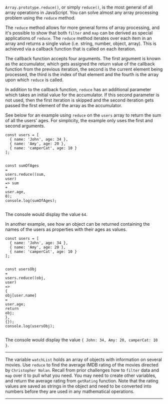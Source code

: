 <div class="challenge-instructions functional-programming"><div><section id="description">
<p><code>Array.prototype.reduce()</code>, or simply <code>reduce()</code>, is the most general of all array operations in JavaScript. You can solve almost any array processing problem using the <code>reduce</code> method.</p>
<p>The <code>reduce</code> method allows for more general forms of array processing, and it's possible to show that both <code>filter</code> and <code>map</code> can be derived as special applications of <code>reduce</code>. The <code>reduce</code> method iterates over each item in an array and returns a single value (i.e. string, number, object, array). This is achieved via a callback function that is called on each iteration.</p>
<p>The callback function accepts four arguments. The first argument is known as the accumulator, which gets assigned the return value of the callback function from the previous iteration, the second is the current element being processed, the third is the index of that element and the fourth is the array upon which <code>reduce</code> is called.</p>
<p>In addition to the callback function, <code>reduce</code> has an additional parameter which takes an initial value for the accumulator. If this second parameter is not used, then the first iteration is skipped and the second iteration gets passed the first element of the array as the accumulator.</p>
<p>See below for an example using <code>reduce</code> on the <code>users</code> array to return the sum of all the users' ages. For simplicity, the example only uses the first and second arguments.</p>
<pre class="language-js"><code class="language-js"><span class="token keyword">const</span> users <span class="token operator">=</span> <span class="token punctuation">[</span>
  <span class="token punctuation">{</span> name<span class="token operator">:</span> <span class="token string">'John'</span><span class="token punctuation">,</span> age<span class="token operator">:</span> <span class="token number">34</span> <span class="token punctuation">}</span><span class="token punctuation">,</span>
  <span class="token punctuation">{</span> name<span class="token operator">:</span> <span class="token string">'Amy'</span><span class="token punctuation">,</span> age<span class="token operator">:</span> <span class="token number">20</span> <span class="token punctuation">}</span><span class="token punctuation">,</span>
  <span class="token punctuation">{</span> name<span class="token operator">:</span> <span class="token string">'camperCat'</span><span class="token punctuation">,</span> age<span class="token operator">:</span> <span class="token number">10</span> <span class="token punctuation">}</span>
<span class="token punctuation">]</span><span class="token punctuation">;</span>

<span class="token keyword">const</span> sumOfAges <span class="token operator">=</span> users<span class="token punctuation">.</span><span class="token function">reduce</span><span class="token punctuation">(</span><span class="token punctuation">(</span><span class="token parameter">sum<span class="token punctuation">,</span> user</span><span class="token punctuation">)</span> <span class="token operator">=&gt;</span> sum <span class="token operator">+</span> user<span class="token punctuation">.</span>age<span class="token punctuation">,</span> <span class="token number">0</span><span class="token punctuation">)</span><span class="token punctuation">;</span>
console<span class="token punctuation">.</span><span class="token function">log</span><span class="token punctuation">(</span>sumOfAges<span class="token punctuation">)</span><span class="token punctuation">;</span>
</code></pre>
<p>The console would display the value <code>64</code>.</p>
<p>In another example, see how an object can be returned containing the names of the users as properties with their ages as values.</p>
<pre class="language-js"><code class="language-js"><span class="token keyword">const</span> users <span class="token operator">=</span> <span class="token punctuation">[</span>
  <span class="token punctuation">{</span> name<span class="token operator">:</span> <span class="token string">'John'</span><span class="token punctuation">,</span> age<span class="token operator">:</span> <span class="token number">34</span> <span class="token punctuation">}</span><span class="token punctuation">,</span>
  <span class="token punctuation">{</span> name<span class="token operator">:</span> <span class="token string">'Amy'</span><span class="token punctuation">,</span> age<span class="token operator">:</span> <span class="token number">20</span> <span class="token punctuation">}</span><span class="token punctuation">,</span>
  <span class="token punctuation">{</span> name<span class="token operator">:</span> <span class="token string">'camperCat'</span><span class="token punctuation">,</span> age<span class="token operator">:</span> <span class="token number">10</span> <span class="token punctuation">}</span>
<span class="token punctuation">]</span><span class="token punctuation">;</span>

<span class="token keyword">const</span> usersObj <span class="token operator">=</span> users<span class="token punctuation">.</span><span class="token function">reduce</span><span class="token punctuation">(</span><span class="token punctuation">(</span><span class="token parameter">obj<span class="token punctuation">,</span> user</span><span class="token punctuation">)</span> <span class="token operator">=&gt;</span> <span class="token punctuation">{</span>
  obj<span class="token punctuation">[</span>user<span class="token punctuation">.</span>name<span class="token punctuation">]</span> <span class="token operator">=</span> user<span class="token punctuation">.</span>age<span class="token punctuation">;</span>
  <span class="token keyword">return</span> obj<span class="token punctuation">;</span>
<span class="token punctuation">}</span><span class="token punctuation">,</span> <span class="token punctuation">{</span><span class="token punctuation">}</span><span class="token punctuation">)</span><span class="token punctuation">;</span>
console<span class="token punctuation">.</span><span class="token function">log</span><span class="token punctuation">(</span>usersObj<span class="token punctuation">)</span><span class="token punctuation">;</span>
</code></pre>
<p>The console would display the value <code>{ John: 34, Amy: 20, camperCat: 10 }</code>.</p>
</section></div><hr/><div><section id="instructions">
<p>The variable <code>watchList</code> holds an array of objects with information on several movies. Use <code>reduce</code> to find the average IMDB rating of the movies directed by <code>Christopher Nolan</code>. Recall from prior challenges how to <code>filter</code> data and <code>map</code> over it to pull what you need. You may need to create other variables, and return the average rating from <code>getRating</code> function. Note that the rating values are saved as strings in the object and need to be converted into numbers before they are used in any mathematical operations.</p>
</section></div><hr/></div>